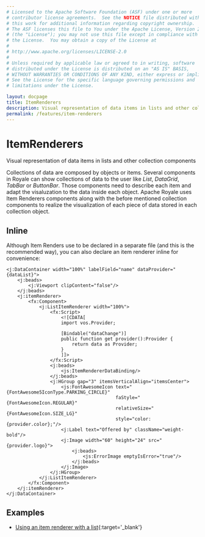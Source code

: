 ```yaml
---
# Licensed to the Apache Software Foundation (ASF) under one or more
# contributor license agreements.  See the NOTICE file distributed with
# this work for additional information regarding copyright ownership.
# The ASF licenses this file to You under the Apache License, Version 2.0
# (the "License"); you may not use this file except in compliance with
# the License.  You may obtain a copy of the License at
# 
# http://www.apache.org/licenses/LICENSE-2.0
# 
# Unless required by applicable law or agreed to in writing, software
# distributed under the License is distributed on an "AS IS" BASIS,
# WITHOUT WARRANTIES OR CONDITIONS OF ANY KIND, either express or implied.
# See the License for the specific language governing permissions and
# limitations under the License.

layout: docpage
title: ItemRenderers
description: Visual representation of data items in lists and other collection components
permalink: /features/item-renderers
---
```


# ItemRenderers

Visual representation of data items in lists and other collection components

Collections of data are composed by objects or items. Several components in Royale can show collections of data to the user like _List_, _DataGrid_, _TabBar_ or _ButtonBar_. Those components need to describe each item and adapt the visaluzation to the data inside each object. Apache Royale uses Item Renderers components along with the before mentioned collection components to realize the visualization of each piece of data stored in each collection object.

## Inline

Although Item Renders use to be declared in a separate file (and this is the recommended way), you can also declare an item renderer inline for convenience:

```mxml
<j:DataContainer width="100%" labelField="name" dataProvider="{dataList}">
    <j:beads>
        <j:Viewport clipContent="false"/>
    </j:beads>
    <j:itemRenderer>
        <fx:Component>
            <j:ListItemRenderer width="100%">
                <fx:Script>
                    <![CDATA[            
                    import vos.Provider;

                    [Bindable("dataChange")]
                    public function get provider():Provider {
                        return data as Provider;
                    }      
                    ]]>
                </fx:Script>
                <j:beads>
                    <js:ItemRendererDataBinding/>
                </j:beads>
                <j:HGroup gap="3" itemsVerticalAlign="itemsCenter">
                    <js:FontAwesomeIcon text="{FontAwesome5IconType.PARKING_CIRCLE}" 
                                        faStyle="{FontAwesomeIcon.REGULAR}" 
                                        relativeSize="{FontAwesomeIcon.SIZE_LG}"
                                        style="color: {provider.color};"/>
                    <j:Label text="Offered by" className="weight-bold"/>
                    <j:Image width="60" height="24" src="{provider.logo}">
                        <j:beads>
                            <js:ErrorImage emptyIsError="true"/>
                        </j:beads>
                    </j:Image>
                </j:HGroup>
            </j:ListItemRenderer>
        </fx:Component>
    </j:itemRenderer>
</j:DataContainer>
```

## Examples

- [Using an item renderer with a list](https://royale.apache.org/using-an-item-renderer-with-a-list){:target='_blank'}
